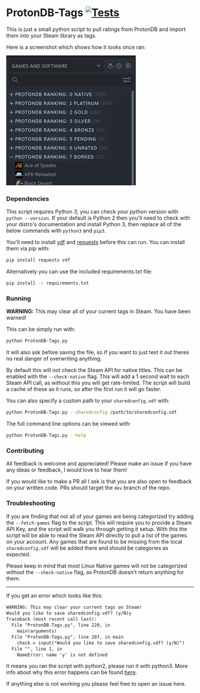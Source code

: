 # ProtonDB-Tags [![Tests](https://github.com/CorruptComputer/ProtonDB-Tags/actions/workflows/tests.yml/badge.svg)](https://github.com/CorruptComputer/ProtonDB-Tags/actions/workflows/tests.yml)

This is just a small python script to pull ratings from ProtonDB and import them into your Steam library as tags.

Here is a screenshot which shows how it looks once ran:

![Screenshot](screenshot.png)

### Dependencies

This script requires Python 3, you can check your python version with `python --version`. If your default is Python 2 then you'll need to check with your distro's documentation and install Python 3, then replace all of the below commands with `python3` and `pip3`.

You'll need to install [vdf](https://github.com/ValvePython/vdf) and [requests](https://requests.readthedocs.io/en/latest/) before this can run.
You can install them via pip with:
```bash
pip install requests vdf
```

Alternatively you can use the included requirements.txt file:
```bash
pip install -r requirements.txt
```

### Running

**WARNING:** This may clear all of your current tags in Steam. You have been warned!

This can be simply run with: 
```bash
python ProtonDB-Tags.py
```

It will also ask before saving the file, so if you want to just test it out theres no real danger of overwriting anything.

By default this will not check the Steam API for native titles. This can be enabled with the `--check-native` flag. This will add a 1 second wait to each Steam API call, as without this you will get rate-limited. The script will build a cache of these as it runs, so after the first run it will go faster.

You can also specify a custom path to your `sharedconfig.vdf` with: 
```bash
python ProtonDB-Tags.py --sharedconfig /path/to/sharedconfig.vdf
```

The full command line options can be viewed with: 
```bash
python ProtonDB-Tags.py --help
```

### Contributing

All feedback is welcome and appreciated! Please make an issue if you have any ideas or feedback, I would love to hear them!

If you would like to make a PR all I ask is that you are also open to feedback on your written code. 
PRs should target the `dev` branch of the repo.

### Troubleshooting

If you are finding that not all of your games are being categorized try adding the `--fetch-games` flag to the script.
This will require you to provide a Steam API Key, and the script will walk you through getting it setup.
With this the script will be able to read the Steam API directly to pull a list of the games on your account.
Any games that are found to be missing from the local `sharedconfig.vdf` will be added there and should be categories as expected.

Please keep in mind that most Linux Native games will not be categorized without the `--check-native` flag, as ProtonDB doesn't return anything for them.

---

If you get an error which looks like this:
```
WARNING: This may clear your current tags on Steam!
Would you like to save sharedconfig.vdf? (y/N)y
Traceback (most recent call last):
  File "ProtonDB-Tags.py", line 220, in 
    main(arguments)
  File "ProtonDB-Tags.py", line 207, in main
    check = input("Would you like to save sharedconfig.vdf? (y/N)")
  File "", line 1, in 
    NameError: name 'y' is not defined
```
It means you ran the script with python2, please run it with python3. More info about why this error happens can be found [here](https://stackoverflow.com/a/21122817).

If anything else is not working you please feel free to open an issue here.
